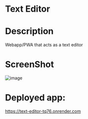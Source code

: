 # Text Editor

# Description

Webapp/PWA that acts as a text editor

# ScreenShot
![image](https://github.com/Deveritt96/text-editor/assets/149841074/c2fa9c28-0bed-461e-a317-bc11432cc973)


# Deployed app:

https://text-editor-tq76.onrender.com
